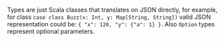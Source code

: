 Types are just Scala classes that translates on JSON directly,
for example, for class `case class Buzz(x: Int, y: Map[String, String])`
valid JSON representation could be: `{ "x": 120, "y": {"a": 1} }`.
Also `Option` types represent optional parameters.